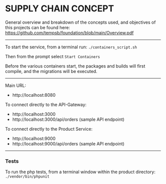 # SUPPLY CHAIN CONCEPT 

General overview and breakdown of the concepts used, and objectives of this projects can be found here: https://github.com/tempsb/foundation/blob/main/Overview.pdf

---- 
To start the service, from a terminal run:
`
./containers_script.sh
`

Then from the prompt select
`Start Containers`

Before the various containers start, the packages and builds will first compile, and the migrations will be executed.

----

Main URL:
* http://localhost:8080

To connect directly to the API-Gateway:
* http://localhost:3000
* http://localhost:3000/api/orders (sample API endpoint)


To connect directly to the Product Service:
* http://localhost:9000
* http://localhost:9000/api/orders (sample API endpoint)

----

### Tests

To run the php tests, from a terminal window within the product directory:
`./vendor/bin/phpunit`
